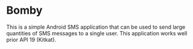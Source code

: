 # Bomby 

This is a simple Android SMS application that can be used to send large quantities of SMS messages to a single user. This application works well prior API 19 (Kitkat).
